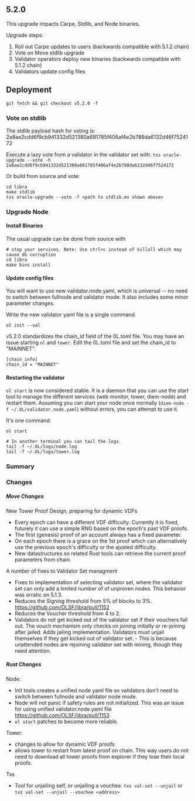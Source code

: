 ## 5.2.0

This upgrade impacts Carpe, Stdlib, and Node binaries.

Upgrade steps:
1. Roll out Carpe updates to users (backwards compatible with 5.1.2 chain)
2. Vote on Move stdlib upgrade
3. Validator operators deploy new binaries (backwards compatible with 5.1.2 chain)
4. Validators update config files


## Deployment
```
git fetch && git checkout v5.2.0 -f

```

### Vote on stdlib

The stdlib payload hash for voting is: 2a8ae2cdd6f9cb941332d521380a681785f406af4e2b788da6132d46f7524172


Execute a lazy vote from a validator in the validator set with:
`txs oracle-upgrade --vote -h 2a8ae2cdd6f9cb941332d521380a681785f406af4e2b788da6132d46f7524172`

Or build from source and vote:
```
cd libra
make stdlib
txs oracle-upgrade --vote -f <path to stdlib.mv shown above>

```

### Upgrade Node

#### Install Binaries

The usual upgrade can be done from source with
```
# stop your services. Note: Use ctrl+c instead of killall which may cause db corruption
cd libra
make bins install
```

#### Update config files
You will want to use new validator.node.yaml, which is universal -- no need to switch between fullnode and validator mode. It also includes some minor parameter changes.

Write the new validator yaml file is a single command.
```
ol init --val

```

v5.2.0 standardizes the chain_id field of the 0L.toml file. You may have an issue starting `ol` and `tower`. Edit the 0L.toml file and set the chain_id to "MAINNET".

```
[chain_info]
chain_id = "MAINNET"

```

#### Restarting the validator
`ol start` is now considered stable. It is a daemon that you can use the start tool to manage the different services (web monitor, tower, diem-node) and restart them. Assuming you can start your node once normally (`diem-node -f ~/.0L/validator.node.yaml`) without errors, you can attempt to use it.

It's one command:
```
ol start

# In another terminal you can tail the logs
tail -f ~/.0L/logs/node.log
tail -f ~/.0L/logs/tower.log
```

### Summary

### Changes

##### Move Changes

New Tower Proof Design, preparing for dynamic VDFs
- Every epoch can have a different VDF difficulty. Currently it is fixed, futurely it can use a simple RNG based on the epoch's past VDF proofs.
- The first (genesis) proof of an account always has a fixed parameter.
- On each epoch there is a grace on the 1st proof which can alternatively use the previous epoch's difficulty or the ajusted difficulty.
- New datastructures so related Rust tools can retrieve the current proof parameters from chain.

A number of fixes to Validator Set managment
- Fixes to implementation of selecting validator set, where the validator set can only add a limited number of of unproven nodes. This behavior was erratic on 5.1.3.
- Reduces the Signing threshold from 5% of blocks to 3%. https://github.com/OLSF/libra/pull/1152
- Reduces the Voucher threshold from 4 to 2.
- Validators do not get kicked out of the validator set if their vouchers fall out. The vouch mechanism only checks on joining initially or re-joining after jailed.
Adds jailing implementation. Validators must unjail themselves if they get kicked out of validator set. - This is because unattended nodes are rejoining validator set with mining, though they need attention.

##### Rust Changes

Node:
- Init tools creates a unified node yaml file so validators don't need to switch between fullnode and validator node mode.
- Node will not panic if safety rules are not initialized. This was an issue for using unified validator.node.yaml file https://github.com/OLSF/libra/pull/1153
- `ol start` patches to become more reliable.

Tower:
- changes to allow for dynamic VDF proofs
- allows tower to restart from latest proof on chain. This way users do not need to download all tower proofs from explorer if they lose their local proofs.

Txs
- Tool for unjailing self, or unjailing a vouchee. `txs val-set --unjail` or `txs val-set --unjail --vouchee <address>`

